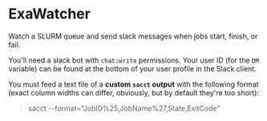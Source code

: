 # ExaWatcher

Watch a SLURM queue and send slack messages when jobs start, finish, or fail.

You'll need a slack bot with `chat:write` permissions. Your user ID (for the `DM`
variable) can be found at the bottom of your user profile in the Slack client.

You must feed a text file of a **custom `sacct` output** with the following format
(exact column widths can differ, obviously, but by default they're too short):
> sacct --format="JobID%25,JobName%27,State,ExitCode"